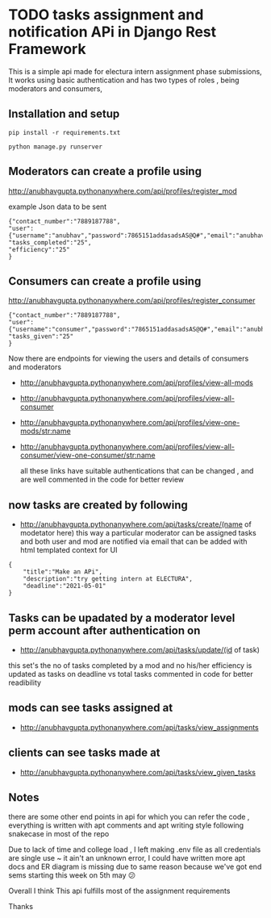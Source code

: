 # TODO tasks assignment and notification APi in Django Rest Framework

This is a simple api made for electura intern assignment phase submissions, 
It works using basic authentication and has two types of roles , being moderators and consumers,

## Installation and setup

```
pip install -r requirements.txt

python manage.py runserver
```

## Moderators can create a profile using

http://anubhavgupta.pythonanywhere.com/api/profiles/register_mod

example Json data to be sent
```
{"contact_number":"7889187788",
"user":{"username":"anubhav","password":7865151addasadsAS@Q#","email":"anubhavgupta2260@gmail.com"},
"tasks_completed":"25",
"efficiency":"25"
}
```
## Consumers can create a profile using
http://anubhavgupta.pythonanywhere.com/api/profiles/register_consumer
```
{"contact_number":"7889187788",
"user":{"username":"consumer","password":"7865151addasadsAS@Q#","email":"anubhavgupta2261@gmail.com"},
"tasks_given":"25"
}
```

Now there are endpoints for viewing the users and details of consumers and moderators

- http://anubhavgupta.pythonanywhere.com/api/profiles/view-all-mods
- http://anubhavgupta.pythonanywhere.com/api/profiles/view-all-consumer
- http://anubhavgupta.pythonanywhere.com/api/profiles/view-one-mods/<str:name>
- http://anubhavgupta.pythonanywhere.com/api/profiles/view-all-consumer/view-one-consumer/<str:name>
  

  all these links have suitable authentications that can be changed , and are well commented in the code for better review

 ## now tasks are created by following

- http://anubhavgupta.pythonanywhere.com/api/tasks/create/(name of modetator here)
   this way a particular moderator can be assigned tasks and both user and mod are notified via email that can be added with html templated context for UI

```
{
    "title":"Make an APi",
    "description":"try getting intern at ELECTURA",
    "deadline":"2021-05-01"
}
```

## Tasks can be upadated by a moderator level perm account after authentication on 
- http://anubhavgupta.pythonanywhere.com/api/tasks/update/(id of task)

this set's the no of tasks completed by a mod and no his/her efficiency is updated as tasks on deadline vs total tasks 
commented in code for better readibility

## mods can see tasks assigned at
- http://anubhavgupta.pythonanywhere.com/api/tasks/view_assignments
  
## clients can see tasks made at

- http://anubhavgupta.pythonanywhere.com/api/tasks/view_given_tasks

## Notes
there are some other end points in api for which you can refer the code , everything is written with apt comments and apt writing style following snakecase in most of the repo

Due to lack of time and college load , I left making .env file as all credentials are single use ~ it ain't an unknown error,
I could have written more apt docs and ER diagram is missing due to same reason because we've got end sems starting this week on 5th may 😕

Overall I think This api fulfills most of the assignment requirements 

Thanks 